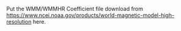 Put the WMM/WMMHR Coefficient file download from https://www.ncei.noaa.gov/products/world-magnetic-model-high-resolution here.